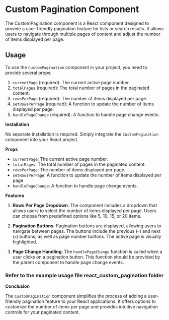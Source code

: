 # Custom Pagination Component

The CustomPagination component is a React component designed to provide a user-friendly pagination feature for lists or search results. It allows users to navigate through multiple pages of content and adjust the number of items displayed per page.

## Usage

To use the `CustomPagination` component in your project, you need to provide several props:

1. `currentPage` (required): The current active page number.
2. `totalPages` (required): The total number of pages in the paginated content.
3. `rowsPerPage` (required): The number of items displayed per page.
4. `setRowsPerPage` (required): A function to update the number of items displayed per page.
5. `handlePageChange` (required): A function to handle page change events.

**Installation**

No separate installation is required. Simply integrate the `CustomPagination` component into your React project.

**Props**

- `currentPage`: The current active page number.
- `totalPages`: The total number of pages in the paginated content.
- `rowsPerPage`: The number of items displayed per page.
- `setRowsPerPage`: A function to update the number of items displayed per page.
- `handlePageChange`: A function to handle page change events.

**Features**

1. **Rows Per Page Dropdown**: The component includes a dropdown that allows users to select the number of items displayed per page. Users can choose from predefined options like 5, 10, 15, or 20 items.

2. **Pagination Buttons**: Pagination buttons are displayed, allowing users to navigate between pages. The buttons include the previous (`<`) and next (`>`) buttons, as well as page number buttons. The active page is visually highlighted.

3. **Page Change Handling**: The `handlePageChange` function is called when a user clicks on a pagination button. This function should be provided by the parent component to handle page change events.

### Refer to the example usage file react_custom_pagination folder

**Conclusion**

The `CustomPagination` component simplifies the process of adding a user-friendly pagination feature to your React applications. It offers options to customize the number of items per page and provides intuitive navigation controls for your paginated content.
